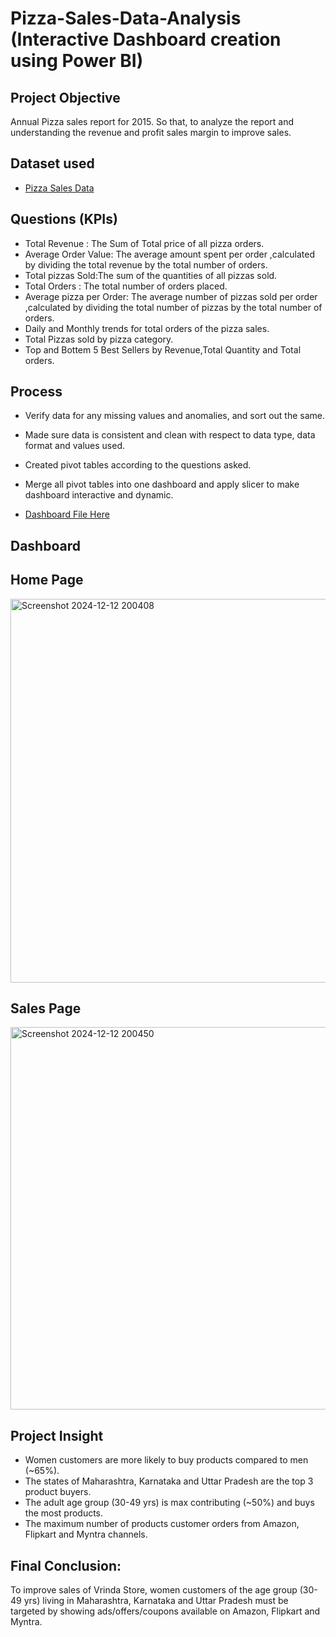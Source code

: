 # Pizza-Sales-Data-Analysis (Interactive Dashboard creation using Power BI)

## **Project Objective**

Annual Pizza sales report for 2015. So that, to analyze the report and understanding the revenue and profit sales margin to improve sales.

## **Dataset used**
- <a href="https://github.com/Pradheeban03/BI-Projects/blob/main/pizza_sales.csv">Pizza Sales Data</a>

## **Questions (KPIs)**

- Total Revenue : The Sum of Total price of all pizza orders.
- Average Order Value: The average amount spent per order ,calculated by dividing the total revenue by the total number of orders.
- Total pizzas Sold:The sum of the quantities of all pizzas sold.
- Total Orders : The total number of orders placed.
- Average  pizza per Order: The average number of pizzas sold per order ,calculated by dividing the total number of pizzas by the total number of orders.
- Daily and Monthly trends for total orders of the pizza sales.
- Total Pizzas sold by pizza category.
- Top and Bottem 5 Best Sellers by Revenue,Total Quantity and Total orders.



## **Process**

- Verify data for any missing values and anomalies, and sort out the same.
- Made sure data is consistent and clean with respect to data type, data format and values used.
- Created pivot tables according to the questions asked.
- Merge all pivot tables into one dashboard and apply slicer to make dashboard interactive</a> and dynamic.

- <a href="https://github.com/Pradheeban03/BI-Projects/blob/main/pizza%20sales.pbix">Dashboard File Here</a>


## **Dashboard**

## **Home Page**
<img width="614" alt="Screenshot 2024-12-12 200408" src="https://github.com/user-attachments/assets/3f492bd2-d1b1-4def-8a36-868e714ce09a" />

## **Sales Page**
<img width="612" alt="Screenshot 2024-12-12 200450" src="https://github.com/user-attachments/assets/1050aa41-fe9b-4d47-a7c2-0d0295092e3b" />





## **Project Insight**

- Women customers are more likely to buy products compared to men (~65%).
- The states of Maharashtra, Karnataka and Uttar Pradesh are the top 3 product buyers.
- The adult age group (30-49 yrs) is max contributing (~50%) and buys the most products.
- The maximum number of products customer orders from Amazon, Flipkart and Myntra channels.



## **Final Conclusion:**

To improve sales of Vrinda Store, women customers of the age group (30-49 yrs) living in Maharashtra, Karnataka and Uttar Pradesh must be targeted by showing ads/offers/coupons available on Amazon, Flipkart and Myntra.
